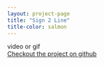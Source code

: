 ```yaml
---
layout: project-page
title: "Sign 2 Line"
title-color: salmon
---
```


<div class="band--CENTERED">
    <div class="filler-image--LG">video or gif</div>
</div>

<a href="https://github.com/imdevan/sign2line" class="base--a">
    <span class="project--external-link">
        Checkout the project on github
    </span>
</a>
